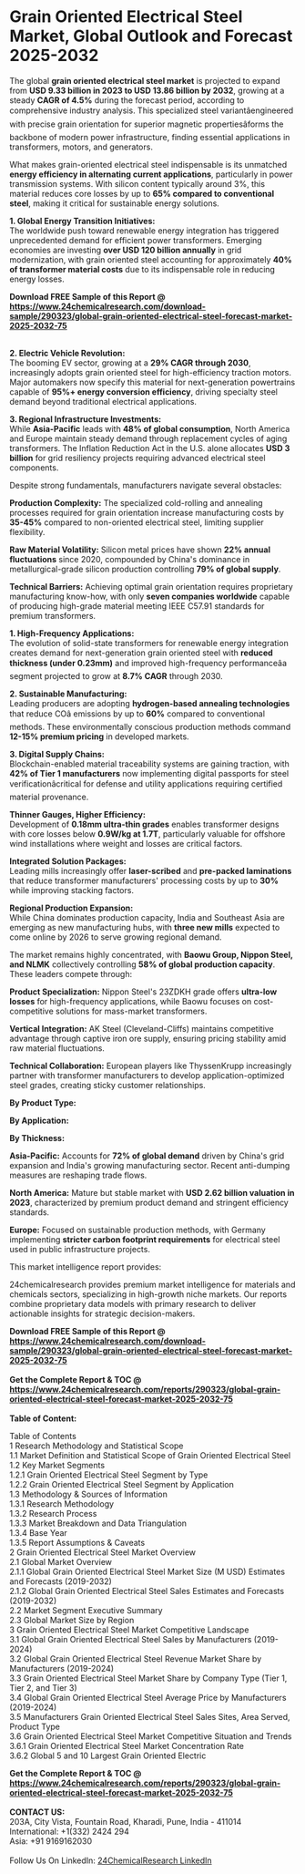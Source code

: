 <h1>Grain Oriented Electrical Steel Market, Global Outlook and Forecast 2025-2032</h1><p>The global <strong>grain oriented electrical steel market</strong> is projected to expand from <strong>USD 9.33 billion in 2023 to USD 13.86 billion by 2032</strong>, growing at a steady <strong>CAGR of 4.5%</strong> during the forecast period, according to comprehensive industry analysis. This specialized steel variantâengineered with precise grain orientation for superior magnetic propertiesâforms the backbone of modern power infrastructure, finding essential applications in transformers, motors, and generators.</p><p>What makes grain-oriented electrical steel indispensable is its unmatched <strong>energy efficiency in alternating current applications</strong>, particularly in power transmission systems. With silicon content typically around 3%, this material reduces core losses by up to <strong>65% compared to conventional steel</strong>, making it critical for sustainable energy solutions.</p><p><strong>1. Global Energy Transition Initiatives:</strong><br>
The worldwide push toward renewable energy integration has triggered unprecedented demand for efficient power transformers. Emerging economies are investing <strong>over USD 120 billion annually</strong> in grid modernization, with grain oriented steel accounting for approximately <strong>40% of transformer material costs</strong> due to its indispensable role in reducing energy losses.</p><div><b>Download FREE Sample of this Report @ 
            <a href="https://www.24chemicalresearch.com/download-sample/290323/global-grain-oriented-electrical-steel-forecast-market-2025-2032-75">
            https://www.24chemicalresearch.com/download-sample/290323/global-grain-oriented-electrical-steel-forecast-market-2025-2032-75</a></b></div><br><p><strong>2. Electric Vehicle Revolution:</strong><br>
The booming EV sector, growing at a <strong>29% CAGR through 2030</strong>, increasingly adopts grain oriented steel for high-efficiency traction motors. Major automakers now specify this material for next-generation powertrains capable of <strong>95%+ energy conversion efficiency</strong>, driving specialty steel demand beyond traditional electrical applications.</p><p><strong>3. Regional Infrastructure Investments:</strong><br>
While <strong>Asia-Pacific</strong> leads with <strong>48% of global consumption</strong>, North America and Europe maintain steady demand through replacement cycles of aging transformers. The Inflation Reduction Act in the U.S. alone allocates <strong>USD 3 billion</strong> for grid resiliency projects requiring advanced electrical steel components.</p><p>Despite strong fundamentals, manufacturers navigate several obstacles:</p><p><strong>Production Complexity:</strong> The specialized cold-rolling and annealing processes required for grain orientation increase manufacturing costs by <strong>35-45%</strong> compared to non-oriented electrical steel, limiting supplier flexibility.</p><p><strong>Raw Material Volatility:</strong> Silicon metal prices have shown <strong>22% annual fluctuations</strong> since 2020, compounded by China's dominance in metallurgical-grade silicon production controlling <strong>79% of global supply</strong>.</p><p><strong>Technical Barriers:</strong> Achieving optimal grain orientation requires proprietary manufacturing know-how, with only <strong>seven companies worldwide</strong> capable of producing high-grade material meeting IEEE C57.91 standards for premium transformers.</p><p><strong>1. High-Frequency Applications:</strong><br>
The evolution of solid-state transformers for renewable energy integration creates demand for next-generation grain oriented steel with <strong>reduced thickness (under 0.23mm)</strong> and improved high-frequency performanceâa segment projected to grow at <strong>8.7% CAGR</strong> through 2030.</p><p><strong>2. Sustainable Manufacturing:</strong><br>
Leading producers are adopting <strong>hydrogen-based annealing technologies</strong> that reduce COâ emissions by up to <strong>60%</strong> compared to conventional methods. These environmentally conscious production methods command <strong>12-15% premium pricing</strong> in developed markets.</p><p><strong>3. Digital Supply Chains:</strong><br>
Blockchain-enabled material traceability systems are gaining traction, with <strong>42% of Tier 1 manufacturers</strong> now implementing digital passports for steel verificationâcritical for defense and utility applications requiring certified material provenance.</p><p><strong>Thinner Gauges, Higher Efficiency:</strong><br>
	Development of <strong>0.18mm ultra-thin grades</strong> enables transformer designs with core losses below <strong>0.9W/kg at 1.7T</strong>, particularly valuable for offshore wind installations where weight and losses are critical factors.</p><p><strong>Integrated Solution Packages:</strong><br>
	Leading mills increasingly offer <strong>laser-scribed</strong> and <strong>pre-packed laminations</strong> that reduce transformer manufacturers' processing costs by up to <strong>30%</strong> while improving stacking factors.</p><p><strong>Regional Production Expansion:</strong><br>
	While China dominates production capacity, India and Southeast Asia are emerging as new manufacturing hubs, with <strong>three new mills</strong> expected to come online by 2026 to serve growing regional demand.</p><p>The market remains highly concentrated, with <strong>Baowu Group, Nippon Steel, and NLMK</strong> collectively controlling <strong>58% of global production capacity</strong>. These leaders compete through:</p><p><strong>Product Specialization:</strong> Nippon Steel's 23ZDKH grade offers <strong>ultra-low losses</strong> for high-frequency applications, while Baowu focuses on cost-competitive solutions for mass-market transformers.</p><p><strong>Vertical Integration:</strong> AK Steel (Cleveland-Cliffs) maintains competitive advantage through captive iron ore supply, ensuring pricing stability amid raw material fluctuations.</p><p><strong>Technical Collaboration:</strong> European players like ThyssenKrupp increasingly partner with transformer manufacturers to develop application-optimized steel grades, creating sticky customer relationships.</p><p><strong>By Product Type:</strong></p><p><strong>By Application:</strong></p><p><strong>By Thickness:</strong></p><p><strong>Asia-Pacific:</strong> Accounts for <strong>72% of global demand</strong> driven by China's grid expansion and India's growing manufacturing sector. Recent anti-dumping measures are reshaping trade flows.</p><p><strong>North America:</strong> Mature but stable market with <strong>USD 2.62 billion valuation in 2023</strong>, characterized by premium product demand and stringent efficiency standards.</p><p><strong>Europe:</strong> Focused on sustainable production methods, with Germany implementing <strong>stricter carbon footprint requirements</strong> for electrical steel used in public infrastructure projects.</p><p>This market intelligence report provides:</p><p>24chemicalresearch provides premium market intelligence for materials and chemicals sectors, specializing in high-growth niche markets. Our reports combine proprietary data models with primary research to deliver actionable insights for strategic decision-makers.</p><div><b>Download FREE Sample of this Report @ 
            <a href="https://www.24chemicalresearch.com/download-sample/290323/global-grain-oriented-electrical-steel-forecast-market-2025-2032-75">
            https://www.24chemicalresearch.com/download-sample/290323/global-grain-oriented-electrical-steel-forecast-market-2025-2032-75</a></b></div><br><div><b>Get the Complete Report & TOC @ 
            <a href="https://www.24chemicalresearch.com/reports/290323/global-grain-oriented-electrical-steel-forecast-market-2025-2032-75">
            https://www.24chemicalresearch.com/reports/290323/global-grain-oriented-electrical-steel-forecast-market-2025-2032-75</a></b></div><br>
            <b>Table of Content:</b><p>Table of Contents<br />
1 Research Methodology and Statistical Scope<br />
1.1 Market Definition and Statistical Scope of Grain Oriented Electrical Steel<br />
1.2 Key Market Segments<br />
1.2.1 Grain Oriented Electrical Steel Segment by Type<br />
1.2.2 Grain Oriented Electrical Steel Segment by Application<br />
1.3 Methodology & Sources of Information<br />
1.3.1 Research Methodology<br />
1.3.2 Research Process<br />
1.3.3 Market Breakdown and Data Triangulation<br />
1.3.4 Base Year<br />
1.3.5 Report Assumptions & Caveats<br />
2 Grain Oriented Electrical Steel Market Overview<br />
2.1 Global Market Overview<br />
2.1.1 Global Grain Oriented Electrical Steel Market Size (M USD) Estimates and Forecasts (2019-2032)<br />
2.1.2 Global Grain Oriented Electrical Steel Sales Estimates and Forecasts (2019-2032)<br />
2.2 Market Segment Executive Summary<br />
2.3 Global Market Size by Region<br />
3 Grain Oriented Electrical Steel Market Competitive Landscape<br />
3.1 Global Grain Oriented Electrical Steel Sales by Manufacturers (2019-2024)<br />
3.2 Global Grain Oriented Electrical Steel Revenue Market Share by Manufacturers (2019-2024)<br />
3.3 Grain Oriented Electrical Steel Market Share by Company Type (Tier 1, Tier 2, and Tier 3)<br />
3.4 Global Grain Oriented Electrical Steel Average Price by Manufacturers (2019-2024)<br />
3.5 Manufacturers Grain Oriented Electrical Steel Sales Sites, Area Served, Product Type<br />
3.6 Grain Oriented Electrical Steel Market Competitive Situation and Trends<br />
3.6.1 Grain Oriented Electrical Steel Market Concentration Rate<br />
3.6.2 Global 5 and 10 Largest Grain Oriented Electric</p><div><b>Get the Complete Report & TOC @ 
            <a href="https://www.24chemicalresearch.com/reports/290323/global-grain-oriented-electrical-steel-forecast-market-2025-2032-75">
            https://www.24chemicalresearch.com/reports/290323/global-grain-oriented-electrical-steel-forecast-market-2025-2032-75</a></b></div><br><b>CONTACT US:</b><br>
            203A, City Vista, Fountain Road, Kharadi, Pune, India - 411014<br>
            International: +1(332) 2424 294<br>
            Asia: +91 9169162030 <br><br>
            Follow Us On LinkedIn: <a href="https://www.linkedin.com/company/24chemicalresearch/">24ChemicalResearch LinkedIn</a>